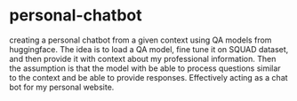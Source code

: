 # personal-chatbot
creating a personal chatbot from a given context using QA models from huggingface.
The idea is to load a QA model, fine tune it on SQUAD dataset, and then provide it with context about my professional information. Then the assumption is that the model with be able to process questions similar to the context and be able to provide responses. Effectively acting as a chat bot for my personal website.
